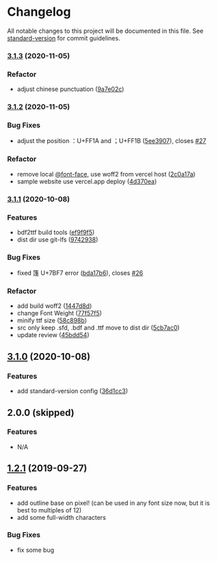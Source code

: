 # Changelog

All notable changes to this project will be documented in this file. See [standard-version](https://github.com/conventional-changelog/standard-version) for commit guidelines.

### [3.1.3](https://github.com/SolidZORO/zpix-pixel-font/compare/v3.1.2...v3.1.3) (2020-11-05)


### Refactor

* adjust chinese punctuation ([9a7e02c](https://github.com/SolidZORO/zpix-pixel-font/commit/9a7e02c5d814e47edf5ba39586556cfaf1fb991b))

### [3.1.2](https://github.com/SolidZORO/zpix-pixel-font/compare/v3.1.1...v3.1.2) (2020-11-05)


### Bug Fixes

* adjust the position ：U+FF1A and ；U+FF1B ([5ee3907](https://github.com/SolidZORO/zpix-pixel-font/commit/5ee39074ac1a6450ab76eef22a5a502fb7f03b72)), closes [#27](https://github.com/SolidZORO/zpix-pixel-font/issues/27)


### Refactor

* remove local [@font-face](https://github.com/font-face), use woff2 from vercel host ([2c0a17a](https://github.com/SolidZORO/zpix-pixel-font/commit/2c0a17a41ec3aa91dd7cb5b0626c3d49916ea27f))
* sample website use vercel.app deploy ([4d370ea](https://github.com/SolidZORO/zpix-pixel-font/commit/4d370ead51220d79b8b04a4a6d50036c1a19a608))

### [3.1.1](https://github.com/SolidZORO/zpix-pixel-font/compare/v3.1.0...v3.1.1) (2020-10-08)


### Features

* bdf2ttf build tools ([ef9f9f5](https://github.com/SolidZORO/zpix-pixel-font/commit/ef9f9f5cdf9536a4e97058a1644cba6d34a06981))
* dist dir use git-lfs ([9742938](https://github.com/SolidZORO/zpix-pixel-font/commit/97429383618cbf2edefdad126ea2deb9c8002063))


### Bug Fixes

* fixed 篷 U+7BF7 error ([bda17b6](https://github.com/SolidZORO/zpix-pixel-font/commit/bda17b6b5f464c9db01d3f12bd90adc27587a386)), closes [#26](https://github.com/SolidZORO/zpix-pixel-font/issues/26)


### Refactor

* add build woff2 ([1447d8d](https://github.com/SolidZORO/zpix-pixel-font/commit/1447d8d0d4a2d6236d0bc892dba4c0b8beed5d6d))
* change Font Weight ([77f57f5](https://github.com/SolidZORO/zpix-pixel-font/commit/77f57f5121fe219f7a067091833bfe112e85b4a0))
* minify ttf size ([58c898b](https://github.com/SolidZORO/zpix-pixel-font/commit/58c898b06cd777866ddeef46e8dc2459b095e1ed))
* src only keep .sfd, .bdf and .ttf move to dist dir ([5cb7ac0](https://github.com/SolidZORO/zpix-pixel-font/commit/5cb7ac000f22c544095c55778775f8190c5ccc90))
* update review ([45bdd54](https://github.com/SolidZORO/zpix-pixel-font/commit/45bdd54ef81b7313ae51cec6aaf448fbbce8da52))

## [3.1.0](https://github.com/SolidZORO/zpix-pixel-font/compare/v3.0.2...v3.1.0) (2020-10-08)


### Features

* add standard-version config ([36d1cc3](https://github.com/SolidZORO/zpix-pixel-font/commit/36d1cc3633bc1b6149ef203672a7c3ea26b3f9ad))


## 2.0.0 (skipped)

### Features

* N/A


## [1.2.1](https://github.com/SolidZORO/zpix-pixel-font/compare/v1.2.1...v1.2.1) (2019-09-27)


### Features

* add outline base on pixel! (can be used in any font size now, but it is best to multiples of 12)
* add some full-width characters

### Bug Fixes

* fix some bug
